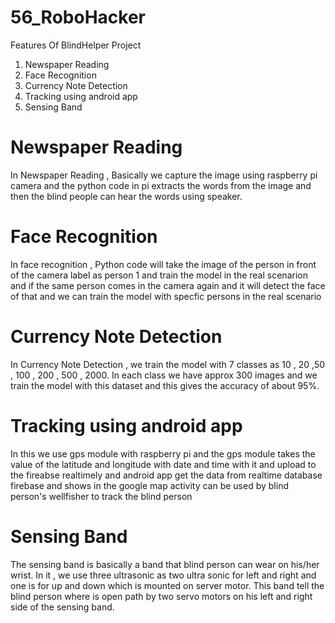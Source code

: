 # 56_RoboHacker

Features Of BlindHelper Project 

1. Newspaper Reading
2. Face Recognition
3. Currency Note Detection
4. Tracking using android app
5. Sensing Band


# Newspaper Reading

In Newspaper Reading , Basically  we capture the image using raspberry pi camera  and the python code in pi extracts the words from the image and then the blind people can hear the words using speaker.


# Face Recognition

In face recognition , Python code will take the image of the person in front of the camera label as person 1 and train the model in the real scenarion and if the same person comes in the camera again and it will detect the face of that and we can train the model with specfic persons in the real scenario

# Currency Note Detection

In Currency Note Detection , we train the model with 7 classes as 10 , 20 ,50 , 100 , 200 , 500 , 2000. In each class we have approx 300 images and we train the model with this dataset and this gives the accuracy of about 95%.

# Tracking using android app

In this we use gps module with raspberry pi and the gps module takes the value of the latitude and longitude with date and time with it and upload to the fireabse realtimely and android app get the data from realtime database firebase and  shows in the google map activity can be used by  blind person's wellfisher to track the blind person 

# Sensing Band

The sensing band is basically a band that blind person can wear on his/her wrist. In it , we use  three ultrasonic as two ultra sonic for left and right and one is for up and  down which is mounted on server motor. This band tell the blind person where is open path by two servo motors on his left and right side of the sensing band.  
